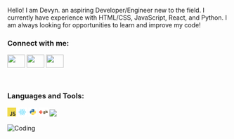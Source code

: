 Hello! I am Devyn. an aspiring Developer/Engineer new to the field.
I currently have experience with HTML/CSS, JavaScript, React, and Python.
I am always looking for opportunities to learn and improve my code!
<h3 align="left">Connect with me:</h3>
<p align="left">
<a href="your link" target="blank"><img align="center" src="https://cdn.jsdelivr.net/npm/simple-icons@3.0.1/icons/twitter.svg" alt="" height="30" width="40" /></a>
<a href="https://www.linkedin/in/devyn-q" target="blank"><img align="center" src="https://cdn.jsdelivr.net/npm/simple-icons@3.0.1/icons/linkedin.svg" alt="" height="30" width="40" /></a>
<a href="your link" target="blank"><img align="center" src="https://cdn.jsdelivr.net/npm/simple-icons@3.0.1/icons/instagram.svg" alt="" height="30" width="40" /></a>

</p> 
<br>
<h3 align="left">Languages and Tools:</h3>

<code><img height="20" src="https://raw.githubusercontent.com/github/explore/80688e429a7d4ef2fca1e82350fe8e3517d3494d/topics/javascript/javascript.png"></code>
<code><img height="20" src="https://raw.githubusercontent.com/github/explore/80688e429a7d4ef2fca1e82350fe8e3517d3494d/topics/react/react.png"></code>
<code><img height="20" src="https://raw.githubusercontent.com/github/explore/80688e429a7d4ef2fca1e82350fe8e3517d3494d/topics/python/python.png"></code>
<code><img height="20" src="https://raw.githubusercontent.com/github/explore/80688e429a7d4ef2fca1e82350fe8e3517d3494d/topics/git/git.png"></code>
<code><img height="20" src="https://raw.githubusercontent.com/rhoit/mode-icons/dump/icons/css.png"></code>
<br>

 <img align="center" alt="Coding" width="400" src="https://i.pinimg.com/originals/e4/26/70/e426702edf874b181aced1e2fa5c6cde.gif">


